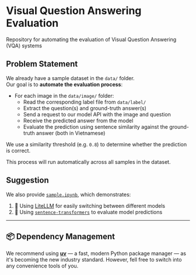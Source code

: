 # Visual Question Answering Evaluation
Repository for automating the evaluation of Visual Question Answering (VQA) systems

## Problem Statement

We already have a sample dataset in the `data/` folder.  
Our goal is to **automate the evaluation process**:

- For each image in the `data/image/` folder:
  - Read the corresponding label file from `data/label/`
  - Extract the question(s) and ground-truth answer(s)
  - Send a request to our model API with the image and question
  - Receive the predicted answer from the model
  - Evaluate the prediction using sentence similarity against the ground-truth answer (both in Vietnamese)

We use a similarity threshold (e.g. `0.8`) to determine whether the prediction is correct.

This process will run automatically across all samples in the dataset.



## Suggestion
We also provide [`sample.ipynb`](./sample.ipynb), which demonstrates:

1. 🔄 Using [LiteLLM](https://github.com/BerriAI/litellm) for easily switching between different models
2. 📐 Using [`sentence-transformers`](https://www.sbert.net/) to evaluate model predictions

---

## 📦 Dependency Management

We recommend using [**uv**](https://github.com/astral-sh/uv) — a fast, modern Python package manager — as it's becoming the new industry standard. However,
fell free to switch into any convenience tools of you. 


